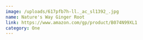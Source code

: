 ```yaml
---
image: /uploads/617pfb7h-ll._ac_sl1392_.jpg
name: Nature's Way Ginger Root
link: https://www.amazon.com/gp/product/B074N99XL1
category: One
---
```


